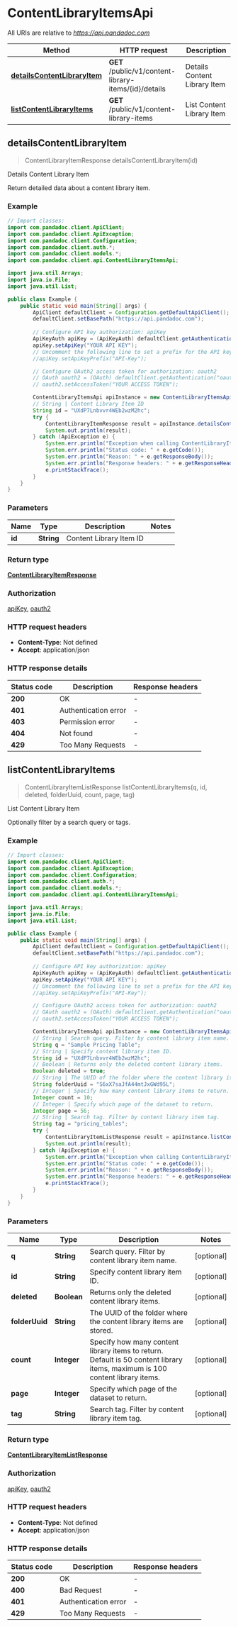 # ContentLibraryItemsApi

All URIs are relative to *https://api.pandadoc.com*

Method | HTTP request | Description
------------- | ------------- | -------------
[**detailsContentLibraryItem**](ContentLibraryItemsApi.md#detailsContentLibraryItem) | **GET** /public/v1/content-library-items/{id}/details | Details Content Library Item
[**listContentLibraryItems**](ContentLibraryItemsApi.md#listContentLibraryItems) | **GET** /public/v1/content-library-items | List Content Library Item



## detailsContentLibraryItem

> ContentLibraryItemResponse detailsContentLibraryItem(id)

Details Content Library Item

Return detailed data about a content library item.

### Example

```java
// Import classes:
import com.pandadoc.client.ApiClient;
import com.pandadoc.client.ApiException;
import com.pandadoc.client.Configuration;
import com.pandadoc.client.auth.*;
import com.pandadoc.client.models.*;
import com.pandadoc.client.api.ContentLibraryItemsApi;

import java.util.Arrays;
import java.io.File;
import java.util.List;

public class Example {
    public static void main(String[] args) {
        ApiClient defaultClient = Configuration.getDefaultApiClient();
        defaultClient.setBasePath("https://api.pandadoc.com");
        
        // Configure API key authorization: apiKey
        ApiKeyAuth apiKey = (ApiKeyAuth) defaultClient.getAuthentication("apiKey");
        apiKey.setApiKey("YOUR API KEY");
        // Uncomment the following line to set a prefix for the API key, e.g. "API-Key" (defaults to null)
        //apiKey.setApiKeyPrefix("API-Key");

        // Configure OAuth2 access token for authorization: oauth2
        // OAuth oauth2 = (OAuth) defaultClient.getAuthentication("oauth2");
        // oauth2.setAccessToken("YOUR ACCESS TOKEN");

        ContentLibraryItemsApi apiInstance = new ContentLibraryItemsApi(defaultClient);
        // String | Content Library Item ID
        String id = "UXdP7Lnbvvr4WEb2wzM2hc";
        try {
            ContentLibraryItemResponse result = apiInstance.detailsContentLibraryItem(id);
            System.out.println(result);
        } catch (ApiException e) {
            System.err.println("Exception when calling ContentLibraryItemsApi#detailsContentLibraryItem");
            System.err.println("Status code: " + e.getCode());
            System.err.println("Reason: " + e.getResponseBody());
            System.err.println("Response headers: " + e.getResponseHeaders());
            e.printStackTrace();
        }
    }
}
```

### Parameters


Name | Type | Description  | Notes
------------- | ------------- | ------------- | -------------
 **id** | **String**| Content Library Item ID |

### Return type

[**ContentLibraryItemResponse**](ContentLibraryItemResponse.md)

### Authorization

[apiKey](../README.md#apiKey), [oauth2](../README.md#oauth2)

### HTTP request headers

- **Content-Type**: Not defined
- **Accept**: application/json


### HTTP response details
| Status code | Description | Response headers |
|-------------|-------------|------------------|
| **200** | OK |  -  |
| **401** | Authentication error |  -  |
| **403** | Permission error |  -  |
| **404** | Not found |  -  |
| **429** | Too Many Requests |  -  |


## listContentLibraryItems

> ContentLibraryItemListResponse listContentLibraryItems(q, id, deleted, folderUuid, count, page, tag)

List Content Library Item

Optionally filter by a search query or tags.

### Example

```java
// Import classes:
import com.pandadoc.client.ApiClient;
import com.pandadoc.client.ApiException;
import com.pandadoc.client.Configuration;
import com.pandadoc.client.auth.*;
import com.pandadoc.client.models.*;
import com.pandadoc.client.api.ContentLibraryItemsApi;

import java.util.Arrays;
import java.io.File;
import java.util.List;

public class Example {
    public static void main(String[] args) {
        ApiClient defaultClient = Configuration.getDefaultApiClient();
        defaultClient.setBasePath("https://api.pandadoc.com");
        
        // Configure API key authorization: apiKey
        ApiKeyAuth apiKey = (ApiKeyAuth) defaultClient.getAuthentication("apiKey");
        apiKey.setApiKey("YOUR API KEY");
        // Uncomment the following line to set a prefix for the API key, e.g. "API-Key" (defaults to null)
        //apiKey.setApiKeyPrefix("API-Key");

        // Configure OAuth2 access token for authorization: oauth2
        // OAuth oauth2 = (OAuth) defaultClient.getAuthentication("oauth2");
        // oauth2.setAccessToken("YOUR ACCESS TOKEN");

        ContentLibraryItemsApi apiInstance = new ContentLibraryItemsApi(defaultClient);
        // String | Search query. Filter by content library item name.
        String q = "Sample Pricing Table";
        // String | Specify content library item ID.
        String id = "UXdP7Lnbvvr4WEb2wzM2hc";
        // Boolean | Returns only the deleted content library items.
        Boolean deleted = true;
        // String | The UUID of the folder where the content library items are stored.
        String folderUuid = "S6xX7saJfA44mtJxGWd95L";
        // Integer | Specify how many content library items to return. Default is 50 content library items, maximum is 100 content library items.
        Integer count = 10;
        // Integer | Specify which page of the dataset to return.
        Integer page = 56;
        // String | Search tag. Filter by content library item tag.
        String tag = "pricing_tables";
        try {
            ContentLibraryItemListResponse result = apiInstance.listContentLibraryItems(q, id, deleted, folderUuid, count, page, tag);
            System.out.println(result);
        } catch (ApiException e) {
            System.err.println("Exception when calling ContentLibraryItemsApi#listContentLibraryItems");
            System.err.println("Status code: " + e.getCode());
            System.err.println("Reason: " + e.getResponseBody());
            System.err.println("Response headers: " + e.getResponseHeaders());
            e.printStackTrace();
        }
    }
}
```

### Parameters


Name | Type | Description  | Notes
------------- | ------------- | ------------- | -------------
 **q** | **String**| Search query. Filter by content library item name. | [optional]
 **id** | **String**| Specify content library item ID. | [optional]
 **deleted** | **Boolean**| Returns only the deleted content library items. | [optional]
 **folderUuid** | **String**| The UUID of the folder where the content library items are stored. | [optional]
 **count** | **Integer**| Specify how many content library items to return. Default is 50 content library items, maximum is 100 content library items. | [optional]
 **page** | **Integer**| Specify which page of the dataset to return. | [optional]
 **tag** | **String**| Search tag. Filter by content library item tag. | [optional]

### Return type

[**ContentLibraryItemListResponse**](ContentLibraryItemListResponse.md)

### Authorization

[apiKey](../README.md#apiKey), [oauth2](../README.md#oauth2)

### HTTP request headers

- **Content-Type**: Not defined
- **Accept**: application/json


### HTTP response details
| Status code | Description | Response headers |
|-------------|-------------|------------------|
| **200** | OK |  -  |
| **400** | Bad Request |  -  |
| **401** | Authentication error |  -  |
| **429** | Too Many Requests |  -  |

